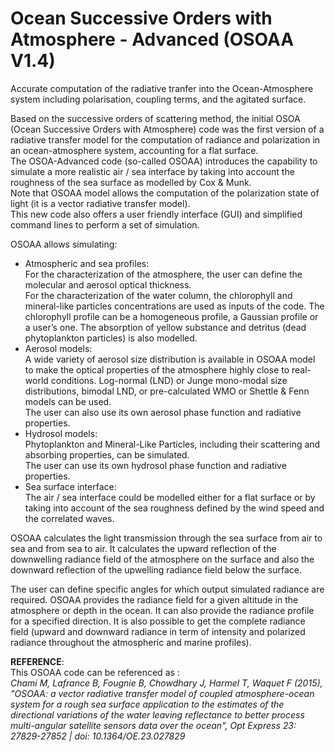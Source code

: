 # Ocean Successive Orders with Atmosphere - Advanced   (OSOAA V1.4)

Accurate computation of the radiative tranfer into the Ocean-Atmosphere system including polarisation, coupling terms, and the agitated surface.  
      
Based on the successive orders of scattering method, the initial OSOA (Ocean Successive Orders with Atmosphere) code was the first version of a radiative transfer model for the computation of radiance and polarization in an ocean-atmosphere system, accounting for a flat surface.  
The OSOA-Advanced code (so-called OSOAA) introduces the capability to simulate a more realistic air / sea interface by taking into account the roughness of the sea surface as modelled by Cox & Munk.   
Note that OSOAA model allows the computation of the polarization state of light (it is a vector radiative transfer model).   
This new code also offers a user friendly interface (GUI) and simplified command lines to perform a set of simulation.  
  
OSOAA allows simulating:
* Atmospheric and sea profiles:  
For the characterization of the atmosphere, the user can define the molecular and aerosol optical thickness.  
For the characterization of the water column, the chlorophyll and mineral-like particles concentrations are used as inputs of the code. The chlorophyll profile can be a homogeneous profile, a Gaussian profile or a user’s one. The absorption of yellow substance and detritus (dead phytoplankton particles) is also modelled.  
* Aerosol models:  
A wide variety of aerosol size distribution is available in OSOAA model to make the optical properties of the atmosphere highly close to real-world conditions. Log-normal (LND) or Junge mono-modal size distributions, bimodal LND, or pre-calculated WMO or Shettle & Fenn models can be used.  
The user can also use its own aerosol phase function and radiative properties.  
* Hydrosol models:   
Phytoplankton and Mineral-Like Particles, including their scattering and absorbing properties, can be simulated.  
The user can use its own hydrosol phase function and radiative properties.  
* Sea surface interface:  
The air / sea interface could be modelled either for a flat surface or by taking into account of the sea roughness defined by the wind speed and the correlated waves.  

OSOAA calculates the light transmission through the sea surface from air to sea and from sea to air. It calculates the upward reflection of the downwelling radiance field of the atmosphere on the surface and also the downward reflection of the upwelling radiance field below the surface.
  
The user can define specific angles for which output simulated radiance are required.
OSOAA provides the radiance field for a given altitude in the atmosphere or depth in the ocean. It can also provide the radiance profile for a specified direction. It is also possible to get the complete radiance field (upward and downward radiance in term of intensity and polarized radiance throughout the atmospheric and marine profiles).
 
**REFERENCE**:  
This OSOAA code can be referenced as :  
*Chami M, Lafrance B, Fougnie B, Chowdhary J, Harmel T, Waquet F (2015), "OSOAA: a vector radiative transfer model of coupled atmosphere-ocean system for a rough sea surface application to the estimates of the directional variations of the water leaving reflectance to better process multi-angular satellite sensors data over the ocean", Opt Express 23: 27829-27852 | doi: 10.1364/OE.23.027829*

